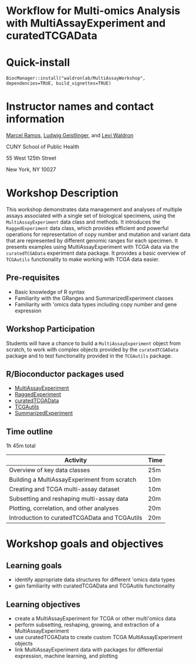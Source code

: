 # Workflow for Multi-omics Analysis with MultiAssayExperiment and curatedTCGAData

# Quick-install

```
BiocManager::install("waldronlab/MultiAssayWorkshop", dependencies=TRUE, build_vignettes=TRUE)
```

# Instructor names and contact information

[Marcel Ramos](mailto:Marcel.Ramos@sph.cuny.edu),
[Ludwig Geistlinger](mailto:Ludwig.Geistlinger@sph.cuny.edu), and
[Levi Waldron](mailto:Levi.Waldron@sph.cuny.edu)

CUNY School of Public Health

55 West 125th Street

New York, NY 10027

# Workshop Description

This workshop demonstrates data management and analyses of multiple
assays associated with a single set of biological specimens,
using the `MultiAssayExperiment` data class and methods. It introduces
the `RaggedExperiment` data class, which provides efficient and powerful
operations for representation of copy number and mutation and variant
data that are represented by different genomic ranges for each specimen.
It presents examples using MultiAssayExperiment with TCGA data via the
`curatedTCGAData` experiment data package. It provides a basic overview of
`TCGAutils` functionality to make working with TCGA data easier.

## Pre-requisites

* Basic knowledge of R syntax
* Familiarity with the GRanges and SummarizedExperiment classes
* Familiarity with 'omics data types including copy number and gene expression

## Workshop Participation

Students will have a chance to build a `MultiAssayExperiment` object
from scratch, to work with complex objects provided by the `curatedTCGAData`
package and to test functionality provided in the `TCGAutils` package.

## R/Bioconductor packages used

* [MultiAssayExperiment](http://bioconductor.org/packages/MultiAssayExperiment)
* [RaggedExperiment](http://bioconductor.org/packages/RaggedExperiment)
* [curatedTCGAData](http://bioconductor.org/packages/curatedTCGAData)
* [TCGAutils](http://bioconductor.org/packages/TCGAutils)
* [SummarizedExperiment](http://bioconductor.org/packages/SummarizedExperiment)

## Time outline

1h 45m total

| Activity                            | Time    |
|-------------------------------------|---------|
| Overview of key data classes | 25m |
| Building a MultiAssayExperiment from scratch | 10m |
| Creating and TCGA multi-assay dataset | 10m |
| Subsetting and reshaping multi-assay data | 20m |
| Plotting, correlation, and other analyses | 20m |
| Introduction to curatedTCGAData and TCGAutils | 20m |

# Workshop goals and objectives

## Learning goals

* identify appropriate data structures for different 'omics data types
* gain familiarity with curatedTCGAData and TCGAutils functionality

## Learning objectives

* create a MultiAssayExperiment for TCGA or other multi'omics data
* perform subsetting, reshaping, growing, and extraction of a MultiAssayExperiment
* use curatedTCGAData to create custom TCGA MultiAssayExperiment objects
* link MultiAssayExperiment data with packages for differential expression,
machine learning, and plotting

